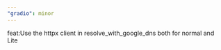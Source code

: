 ```yaml
---
"gradio": minor
---
```


feat:Use the httpx client in resolve_with_google_dns both for normal and Lite
